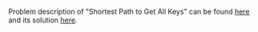 Problem description of "Shortest Path to Get All Keys" can be found [here](https://leetcode.com/problems/shortest-path-to-get-all-keys/) and its solution [here](https://github.com/aurimas13/Solutions-To-Problems/blob/main/LeetCode/Java%20Solutions/Shortest%20Path%20to%20Get%20All%20Keys/shortest.java).